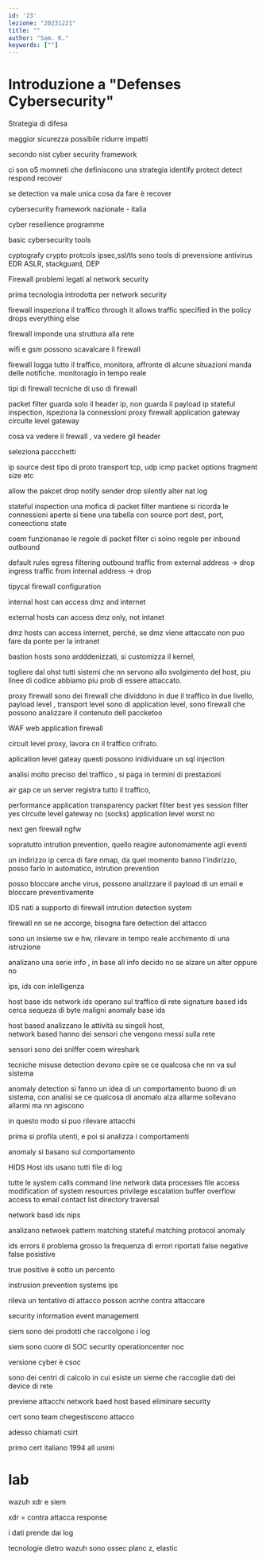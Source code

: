 ```yaml
---
id: '23'
lezione: "20231221"
title: ""
author: "Sam. K."
keywords: [""]
---
```


<style>
    strong{
        background-color:#faf43e;
        color: black;
        padding:0.1rem 0.2rem;
        border-radius:5px;
    }
</style>

# Introduzione a "Defenses Cybersecurity"

Strategia di difesa

maggior sicurezza possibile
ridurre impatti

secondo nist cyber security framework

ci son o5 momneti che definiscono una strategia 
identify protect detect respond recover

se detection va male unica cosa da fare è recover

cybersecurity framework nazionale - italia

cyber reseilience programme

basic cybersecurity tools

cyptografy
crypto protcols ipsec,ssl/tls sono tools di prevensione
antivirus
EDR
ASLR, stackguard, DEP

Firewall
problemi legati al network security

prima tecnologia introdotta per network security

firewall inspeziona il traffico  through it
allows traffic specified in the policy
drops everything else

firewall imponde una struttura alla rete

wifi e gsm possono scavalcare il firewall

firewall logga tutto il traffico, monitora, affronte di alcune situazioni manda delle notifiche.
monitoragio in tempo reale

tipi di firewall
tecniche di uso di firewall

packet filter guarda solo il header ip, non guarda il payload ip
stateful inspection, ispeziona la connessioni
proxy firewall
application gateway
circuite level gateway

cosa va vedere il frewall , va vedere gil header

seleziona paccchetti 

ip source dest
tipo di proto transport
tcp, udp icmp
packet options fragment size etc

allow the pakcet
drop notify sender drop silently
alter nat
log

stateful inspection
una mofica di packet filter
mantiene si ricorda le connessioni aperte
si tiene una tabella con source port dest, port, coneections state

coem funzionanao le regole di packet filter
ci soino regole per inbound outbound

default rules 
egress filtering outbound traffic from external address -> drop
ingress traffic from internal address -> drop


tipycal firewall configuration

internal host can access dmz
and internet

external hosts can access dmz only, not intanet

dmz hosts can access internet, perché, se dmz viene attaccato non puo fare da ponte per la intranet

bastion hosts
sono ardddenizzati, si customizza il kernel, 

togliere dal ohst tutti sistemi che nn servono allo svolgimento del host, piu linee di codice abbiamo piu prob di essere attaccato.

proxy firewall
sono dei firewall che dividdono in due il traffico in due livello, payload level , transport level
sono di application level, sono firewall che possono analizzare il contenuto dell paccketoo

WAF web application firewall 

circuit level proxy, lavora cn il traffico crifrato.

aplication level gateay 
questi possono inidividuare un sql injection

analisi molto preciso del traffico , si paga in termini di prestazioni

air gap
ce un server registra tutto il traffico, 


performance application transparency
packet filter best yes
session filter  yes
circuite level gateway  no (socks)
application level worst no

next gen firewall ngfw

sopratutto intrution prevention, quello reagire autonomamente agli eventi

un indirizzo ip cerca di fare nmap, da quel momento banno l'indirizzo, posso farlo in automatico, intrution prevention

posso bloccare anche virus, possono analizzare il payload di un email e bloccare preventivamente

 IDS
nati a supporto di firewall intrution detection system

firewall nn se ne accorge, bisogna fare detection del attacco

sono un insieme sw e hw, rilevare in tempo reale acchimento di una istruzione

analizano una serie info , in base all info decido no se alzare un alter oppure no

ips, ids con inlelligenza 

host base ids
network ids operano sul traffico di rete
signature based ids cerca sequeza di byte maligni 
anomaly base ids 

host based analizzano le attività su singoli host,  
network based hanno dei sensori che vengono messi sulla rete

sensori sono dei sniffer coem wireshark

tecniche
misuse detection 
devono cpire se ce qualcosa che nn va sul sistema

anomaly detection
si fanno un idea di un comportamento buono di un sistema, con analisi se ce qualcosa di anomalo alza allarme
sollevano allarmi ma nn agiscono

in questo modo si puo rilevare attacchi

prima si profila utenti, e poi si analizza i comportamenti

anomaly si basano sul comportamento

HIDS Host ids
usano tutti file di log

tutte le system calls
command line 
network data
processes
file access
modification of system resources
privilege escalation
buffer overflow 
access to email contact list
directory traversal

network basd ids
nips

analizano netwoek pattern matching
stateful matching
protocol anomaly

ids errors 
il problema grosso 
la frequenza di errori riportati
false negative
false posistive

true positive è sotto un percento

instrusion prevention systems ips

rileva un tentativo di attacco
posson acnhe contra attaccare

security information event management

siem sono dei prodotti che raccolgono i log


siem sono cuore di SOC security operationcenter
noc

versione cyber è csoc

sono dei centri di calcolo in cui esiste un sieme che raccoglie dati dei device di rete 

previene attacchi network baed
host based
eliminare security 

cert sono team chegestiscono attacco

adesso chiamati csirt 

primo cert italiano 1994 all unimi

# lab

wazuh xdr e siem

xdr = contra attacca response

i dati prende dai log

tecnologie dietro wazuh sono ossec planc z, elastic 

